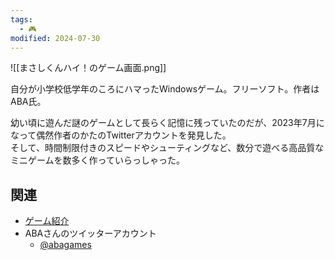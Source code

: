 ```yaml
---
tags:
  - 🎮
modified: 2024-07-30
---
```

![[まさしくんハイ！のゲーム画面.png]]

自分が小学校低学年のころにハマったWindowsゲーム。フリーソフト。作者はABA氏。

幼い頃に遊んだ謎のゲームとして長らく記憶に残っていたのだが、2023年7月になって偶然作者のかたのTwitterアカウントを発見した。  
そして、時間制限付きのスピードやシューティングなど、数分で遊べる高品質なミニゲームを数多く作っていらっしゃった。

## 関連
- [ゲーム紹介](http://www.asahi-net.or.jp/~cs8k-cyu/free/mas.html)
- ABAさんのツイッターアカウント
	- [@abagames](https://twitter.com/abagames)